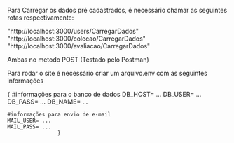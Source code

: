 Para Carregar os dados pré cadastrados, é necessário chamar as seguintes rotas respectivamente:

"http://localhost:3000/users/CarregarDados"
"http://localhost:3000/colecao/CarregarDados"
"http://localhost:3000/avaliacao/CarregarDados"


Ambas no metodo POST (Testado pelo Postman)


Para rodar o site é necessário criar um arquivo.env com as seguintes informações 


{
    #informações para o banco de dados
    DB_HOST= ...
    DB_USER= ...
    DB_PASS= ...
    DB_NAME= ...

    #informações para envio de e-mail
    MAIL_USER= ...
    MAIL_PASS= ...
                    }